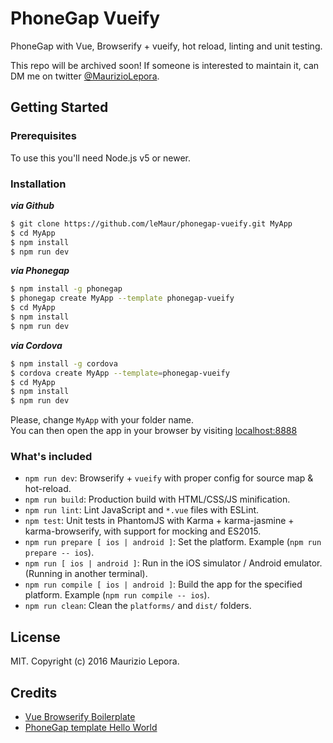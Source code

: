 PhoneGap Vueify
===============
PhoneGap with Vue, Browserify + vueify, hot reload, linting and unit testing.

This repo will be archived soon! If someone is interested to maintain it, can DM me on twitter [@MaurizioLepora](https://twitter.com/MaurizioLepora).

Getting Started
---------------

### Prerequisites
To use this you'll need Node.js v5 or newer.

### Installation
***via Github***
``` bash
$ git clone https://github.com/leMaur/phonegap-vueify.git MyApp
$ cd MyApp
$ npm install
$ npm run dev
```

***via Phonegap***
```bash
$ npm install -g phonegap
$ phonegap create MyApp --template phonegap-vueify
$ cd MyApp
$ npm install
$ npm run dev
```

***via Cordova***
```bash
$ npm install -g cordova
$ cordova create MyApp --template=phonegap-vueify
$ cd MyApp
$ npm install
$ npm run dev
```
Please, change `MyApp` with your folder name.  
You can then open the app in your browser by visiting [localhost:8888](http://localhost:8888)  

### What's included
- `npm run dev`: Browserify + `vueify` with proper config for source map & hot-reload.
- `npm run build`: Production build with HTML/CSS/JS minification.
- `npm run lint`: Lint JavaScript and `*.vue` files with ESLint.
- `npm test`: Unit tests in PhantomJS with Karma + karma-jasmine + karma-browserify, with support for mocking and ES2015.
- `npm run prepare [ ios | android ]`: Set the platform. Example (`npm run prepare -- ios`).
- `npm run [ ios | android ]`: Run in the iOS simulator / Android emulator. (Running in another terminal).
- `npm run compile [ ios | android ]`: Build the app for the specified platform. Example (`npm run compile -- ios`).
- `npm run clean`: Clean the `platforms/` and `dist/` folders.

## License
MIT. Copyright (c) 2016 Maurizio Lepora.

## Credits
- [Vue Browserify Boilerplate](https://github.com/vuejs-templates/browserify)
- [PhoneGap template Hello World](https://github.com/phonegap/phonegap-template-hello-world)
